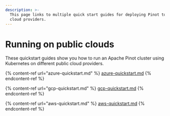 ```yaml
---
description: >-
  This page links to multiple quick start guides for deploying Pinot to different public
  cloud providers.
---
```


# Running on public clouds

These quickstart guides show you how to run an Apache Pinot cluster using Kubernetes on different public cloud providers.

{% content-ref url="azure-quickstart.md" %}
[azure-quickstart.md](azure-quickstart.md)
{% endcontent-ref %}

{% content-ref url="gcp-quickstart.md" %}
[gcp-quickstart.md](gcp-quickstart.md)
{% endcontent-ref %}

{% content-ref url="aws-quickstart.md" %}
[aws-quickstart.md](aws-quickstart.md)
{% endcontent-ref %}
